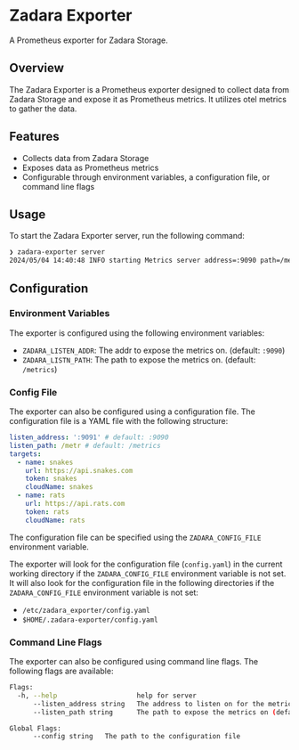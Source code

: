 # Zadara Exporter

A Prometheus exporter for Zadara Storage.

## Overview
The Zadara Exporter is a Prometheus exporter designed to collect data from Zadara Storage and expose it as Prometheus metrics. It utilizes otel metrics to gather the data.

## Features
- Collects data from Zadara Storage
- Exposes data as Prometheus metrics
- Configurable through environment variables, a configuration file, or command line flags

## Usage
To start the Zadara Exporter server, run the following command:


```sh
❯ zadara-exporter server 
2024/05/04 14:40:48 INFO starting Metrics server address=:9090 path=/metrics
```

## Configuration

### Environment Variables

The exporter is configured using the following environment variables:

- `ZADARA_LISTEN_ADDR`: The addr to expose the metrics on. (default: `:9090`)
- `ZADARA_LISTN_PATH`: The path to expose the metrics on. (default: `/metrics`)

### Config File

The exporter can also be configured using a configuration file. The configuration file is a YAML file with the following structure:

```yaml
listen_address: ':9091' # default: :9090
listen_path: /metr # default: /metrics
targets:
  - name: snakes
    url: https://api.snakes.com
    token: snakes
    cloudName: snakes
  - name: rats
    url: https://api.rats.com
    token: rats
    cloudName: rats
```

The configuration file can be specified using the `ZADARA_CONFIG_FILE` environment variable.

The exporter will look for the configuration file (`config.yaml`) in the current working directory if the `ZADARA_CONFIG_FILE` environment variable is not set.
It will also look for the configuration file in the following directories if the `ZADARA_CONFIG_FILE` environment variable is not set:
- `/etc/zadara_exporter/config.yaml`
- `$HOME/.zadara-exporter/config.yaml`

### Command Line Flags

The exporter can also be configured using command line flags. The following flags are available:

```sh
Flags:
  -h, --help                    help for server
      --listen_address string   The address to listen on for the metrics server (default ":9090")
      --listen_path string      The path to expose the metrics on (default "/metrics")

Global Flags:
      --config string   The path to the configuration file
```
